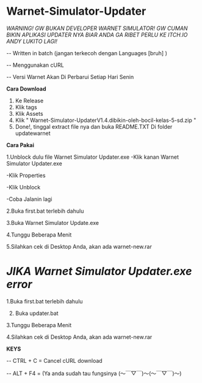 # Warnet-Simulator-Updater

*WARNING! GW BUKAN DEVELOPER WARNET SIMULATOR! GW CUMAN BIKIN APLIKASI UPDATER NYA BIAR ANDA GA RIBET PERLU KE ITCH.IO ANDY LUKITO LAGI!* 

-- Written in batch (jangan terkecoh dengan Languages [bruh]  )


-- Menggunakan cURL

-- Versi Warnet Akan Di Perbarui Setiap Hari Senin

**Cara Download** 
 1. Ke Release
 2. Klik tags
 3. Klik Assets
 4. Klik " Warnet-Simulator-UpdaterV1.4.dibikin-oleh-bocil-kelas-5-sd.zip "
 5. Done!, tinggal extract file nya dan buka README.TXT Di folder updatewarnet 

**Cara Pakai**

1.Unblock dulu file Warnet Simulator Updater.exe
  -Klik kanan Warnet Simulator Updater.exe
  
  -Klik Properties
  
  -Klik Unblock
  
  -Coba Jalanin lagi
  
2.Buka first.bat terlebih dahulu

3.Buka Warnet Simulator Update.exe

4.Tunggu Beberapa Menit

5.Silahkan cek di Desktop Anda, akan ada warnet-new.rar

# *JIKA Warnet Simulator Updater.exe error* 

1.Buka first.bat terlebih dahulu

2. Buka updater.bat

3.Tunggu Beberapa Menit

4.Silahkan cek di Desktop Anda, akan ada warnet-new.rar

**KEYS**

-- CTRL + C = Cancel cURL download

-- ALT + F4 = (Ya anda sudah tau fungsinya (～￣▽￣)～(～￣▽￣)～)
